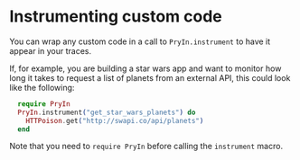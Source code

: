 # Instrumenting custom code

You can wrap any custom code in a call to
`PryIn.instrument` to have it appear in your traces.

If, for example, you are building a star wars app and want to monitor how long it takes to
request a list of planets from an external API, this could look like the following:

```Elixir
  require PryIn
  PryIn.instrument("get_star_wars_planets") do
    HTTPoison.get("http://swapi.co/api/planets")
  end
```

Note that you need to `require PryIn` before calling the `instrument` macro.
